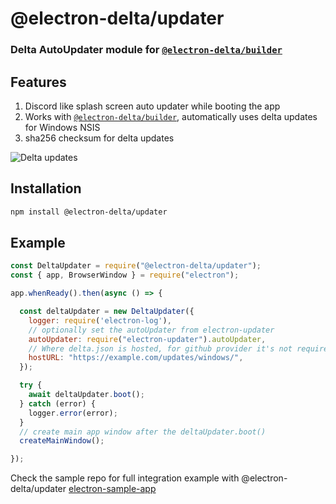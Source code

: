 # @electron-delta/updater

### Delta AutoUpdater module for [`@electron-delta/builder`](https://github.com/electron-delta/electron-delta)

## Features

1. Discord like splash screen auto updater while booting the app
2. Works with [`@electron-delta/builder`](https://github.com/electron-delta/electron-delta), automatically uses delta updates for Windows NSIS
3. sha256 checksum for delta updates

![Delta updates](https://electrondelta.com/assets/delta-downloading.png)
## Installation

```bash
npm install @electron-delta/updater
```
## Example

```js
const DeltaUpdater = require("@electron-delta/updater");
const { app, BrowserWindow } = require("electron");

app.whenReady().then(async () => {

  const deltaUpdater = new DeltaUpdater({
    logger: require('electron-log'),
    // optionally set the autoUpdater from electron-updater
    autoUpdater: require("electron-updater").autoUpdater,
    // Where delta.json is hosted, for github provider it's not required to set the hostURL
    hostURL: "https://example.com/updates/windows/",
  });

  try {
    await deltaUpdater.boot();
  } catch (error) {
    logger.error(error);
  }
  // create main app window after the deltaUpdater.boot()
  createMainWindow();

});
```

Check the sample repo for full integration example with @electron-delta/updater
[electron-sample-app](https://github.com/electron-delta/electron-sample-app)
